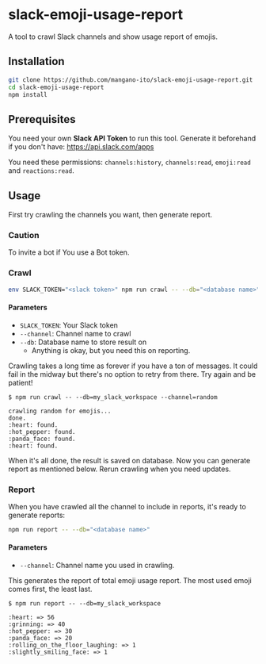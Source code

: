 # slack-emoji-usage-report

A tool to crawl Slack channels and show usage report of emojis.

## Installation

```sh
git clone https://github.com/mangano-ito/slack-emoji-usage-report.git
cd slack-emoji-usage-report
npm install
```

## Prerequisites

You need your own **Slack API Token** to run this tool. Generate it beforehand if you don't have: https://api.slack.com/apps

You need these permissions: `channels:history`, `channels:read`, `emoji:read` and `reactions:read`.

## Usage

First try crawling the channels you want, then generate report.

### Caution
To invite a bot if You use a Bot token.

### Crawl

```sh
env SLACK_TOKEN="<slack token>" npm run crawl -- --db="<database name>" --channel="<channel name>"
```

#### Parameters

- `SLACK_TOKEN`: Your Slack token
- `--channel`: Channel name to crawl
- `--db`: Database name to store result on
  - Anything is okay, but you need this on reporting.

Crawling takes a long time as forever if you have a ton of messages. It could fail in the midway but there's no option to retry from there. Try again and be patient!

```
$ npm run crawl -- --db=my_slack_workspace --channel=random

crawling random for emojis...
done.
:heart: found.
:hot_pepper: found.
:panda_face: found.
:heart: found.
```

When it's all done, the result is saved on database. Now you can generate report as mentioned below. Rerun crawling when you need updates.

### Report

When you have crawled all the channel to include in reports, it's ready to generate reports:

```sh
npm run report -- --db="<database name>"
```

#### Parameters

- `--channel`: Channel name you used in crawling.

This generates the report of total emoji usage report. The most used emoji comes first, the least last.

```
$ npm run report -- --db=my_slack_workspace

:heart: => 56
:grinning: => 40
:hot_pepper: => 30
:panda_face: => 20
:rolling_on_the_floor_laughing: => 1
:slightly_smiling_face: => 1
```
